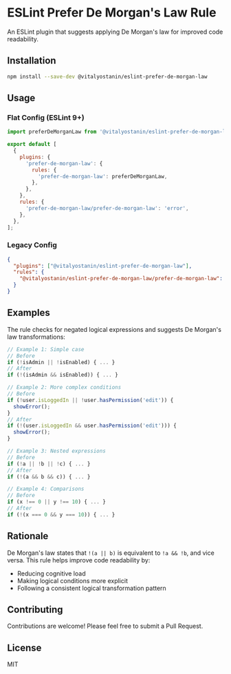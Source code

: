 # ESLint Prefer De Morgan's Law Rule

An ESLint plugin that suggests applying De Morgan's law for improved code readability.

## Installation

```bash
npm install --save-dev @vitalyostanin/eslint-prefer-de-morgan-law
```

## Usage

### Flat Config (ESLint 9+)

```javascript
import preferDeMorganLaw from '@vitalyostanin/eslint-prefer-de-morgan-law';

export default [
  {
    plugins: {
      'prefer-de-morgan-law': {
        rules: {
          'prefer-de-morgan-law': preferDeMorganLaw,
        },
      },
    },
    rules: {
      'prefer-de-morgan-law/prefer-de-morgan-law': 'error',
    },
  },
];
```

### Legacy Config

```json
{
  "plugins": ["@vitalyostanin/eslint-prefer-de-morgan-law"],
  "rules": {
    "@vitalyostanin/eslint-prefer-de-morgan-law/prefer-de-morgan-law": "error"
  }
}
```

## Examples

The rule checks for negated logical expressions and suggests De Morgan's law transformations:

```javascript
// Example 1: Simple case
// Before
if (!isAdmin || !isEnabled) { ... }
// After
if (!(isAdmin && isEnabled)) { ... }

// Example 2: More complex conditions
// Before
if (!user.isLoggedIn || !user.hasPermission('edit')) {
  showError();
}
// After
if (!(user.isLoggedIn && user.hasPermission('edit'))) {
  showError();
}

// Example 3: Nested expressions
// Before
if (!a || !b || !c) { ... }
// After
if (!(a && b && c)) { ... }

// Example 4: Comparisons
// Before
if (x !== 0 || y !== 10) { ... }
// After
if (!(x === 0 && y === 10)) { ... }
```

## Rationale

De Morgan's law states that `!(a || b)` is equivalent to `!a && !b`, and vice versa. 
This rule helps improve code readability by:
- Reducing cognitive load
- Making logical conditions more explicit
- Following a consistent logical transformation pattern

## Contributing

Contributions are welcome! Please feel free to submit a Pull Request.

## License

MIT